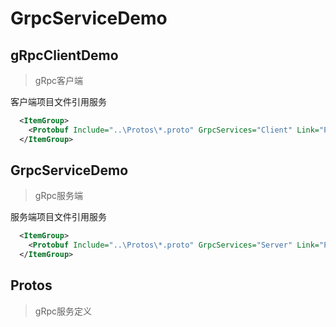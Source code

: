 # GrpcServiceDemo

## gRpcClientDemo
> gRpc客户端

客户端项目文件引用服务
```xml
  <ItemGroup>
    <Protobuf Include="..\Protos\*.proto" GrpcServices="Client" Link="Protos\%(RecursiveDir)%(Filename)%(Extension)" />
  </ItemGroup>
```

## GrpcServiceDemo
> gRpc服务端

服务端项目文件引用服务
```xml
  <ItemGroup>
    <Protobuf Include="..\Protos\*.proto" GrpcServices="Server" Link="Protos\%(RecursiveDir)%(Filename)%(Extension)" />
  </ItemGroup>
```

## Protos
> gRpc服务定义
